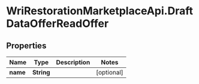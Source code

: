 # WriRestorationMarketplaceApi.DraftDataOfferReadOffer

## Properties
Name | Type | Description | Notes
------------ | ------------- | ------------- | -------------
**name** | **String** |  | [optional] 


